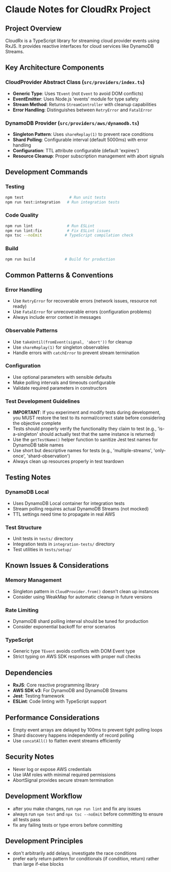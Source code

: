 # Claude Notes for CloudRx Project

## Project Overview
CloudRx is a TypeScript library for streaming cloud provider events using RxJS. It provides reactive interfaces for cloud services like DynamoDB Streams.

## Key Architecture Components

### CloudProvider Abstract Class (`src/providers/index.ts`)
- **Generic Type**: Uses `TEvent` (not `Event` to avoid DOM conflicts)
- **EventEmitter**: Uses Node.js 'events' module for type safety
- **Stream Method**: Returns `StreamController` with cleanup capabilities
- **Error Handling**: Distinguishes between `RetryError` and `FatalError`

### DynamoDB Provider (`src/providers/aws/dynamodb.ts`)
- **Singleton Pattern**: Uses `shareReplay(1)` to prevent race conditions
- **Shard Polling**: Configurable interval (default 5000ms) with error handling
- **Configuration**: TTL attribute configurable (default 'expires')
- **Resource Cleanup**: Proper subscription management with abort signals

## Development Commands

### Testing
```bash
npm test                    # Run unit tests
npm run test:integration   # Run integration tests
```

### Code Quality
```bash
npm run lint               # Run ESLint
npm run lint:fix           # Fix ESLint issues
npx tsc --noEmit          # TypeScript compilation check
```

### Build
```bash
npm run build             # Build for production
```

## Common Patterns & Conventions

### Error Handling
- Use `RetryError` for recoverable errors (network issues, resource not ready)
- Use `FatalError` for unrecoverable errors (configuration problems)
- Always include error context in messages

### Observable Patterns
- Use `takeUntil(fromEvent(signal, 'abort'))` for cleanup
- Use `shareReplay(1)` for singleton observables
- Handle errors with `catchError` to prevent stream termination

### Configuration
- Use optional parameters with sensible defaults
- Make polling intervals and timeouts configurable
- Validate required parameters in constructors

### Test Development Guidelines
- **IMPORTANT**: If you experiment and modify tests during development, you MUST restore the test to its normal/correct state before considering the objective complete
- Tests should properly verify the functionality they claim to test (e.g., 'is-a-singleton' should actually test that the same instance is returned)
- Use the `getTestName()` helper function to sanitize Jest test names for DynamoDB table names
- Use short but descriptive names for tests (e.g., 'multiple-streams', 'only-once', 'shard-observation')
- Always clean up resources properly in test teardown

## Testing Notes

### DynamoDB Local
- Uses DynamoDB Local container for integration tests
- Stream polling requires actual DynamoDB Streams (not mocked)
- TTL settings need time to propagate in real AWS

### Test Structure
- Unit tests in `tests/` directory
- Integration tests in `integration-tests/` directory
- Test utilities in `tests/setup/`

## Known Issues & Considerations

### Memory Management
- Singleton pattern in `CloudProvider.from()` doesn't clean up instances
- Consider using WeakMap for automatic cleanup in future versions

### Rate Limiting
- DynamoDB shard polling interval should be tuned for production
- Consider exponential backoff for error scenarios

### TypeScript
- Generic type `TEvent` avoids conflicts with DOM Event type
- Strict typing on AWS SDK responses with proper null checks

## Dependencies
- **RxJS**: Core reactive programming library
- **AWS SDK v3**: For DynamoDB and DynamoDB Streams
- **Jest**: Testing framework
- **ESLint**: Code linting with TypeScript support

## Performance Considerations
- Empty event arrays are delayed by 100ms to prevent tight polling loops
- Shard discovery happens independently of record polling
- Use `concatAll()` to flatten event streams efficiently

## Security Notes
- Never log or expose AWS credentials
- Use IAM roles with minimal required permissions
- AbortSignal provides secure stream termination

## Development Workflow
- after you make changes, run `npm run lint` and fix any issues
- always run `npm test` and `npx tsc --noEmit` before committing to ensure all tests pass
- fix any failing tests or type errors before committing

## Development Principles
- don't arbitrarily add delays, investigate the race conditions
- prefer early return pattern for conditionals (if condition, return) rather than large if-else blocks